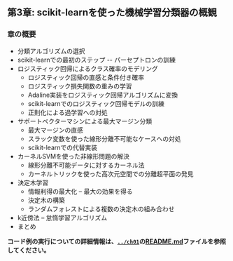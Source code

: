 ##  第3章: scikit-learnを使った機械学習分類器の概観

### 章の概要

- 分類アルゴリズムの選択
- scikit-learnでの最初のステップ -- パーセプトロンの訓練
- ロジスティック回帰によるクラス確率のモデリング
  - ロジスティック回帰の直感と条件付き確率
  - ロジスティック損失関数の重みの学習
  - Adaline実装をロジスティック回帰アルゴリズムに変換
  - scikit-learnでのロジスティック回帰モデルの訓練
  - 正則化による過学習への対処
- サポートベクターマシンによる最大マージン分類
  - 最大マージンの直感
  - スラック変数を使った線形分離不可能なケースへの対処
  - scikit-learnでの代替実装
- カーネルSVMを使った非線形問題の解決
  - 線形分離不可能データに対するカーネル法
  - カーネルトリックを使った高次元空間での分離超平面の発見
- 決定木学習
  - 情報利得の最大化 – 最大の効果を得る
  - 決定木の構築
  - ランダムフォレストによる複数の決定木の組み合わせ
- k近傍法 – 怠惰学習アルゴリズム
- まとめ

**コード例の実行についての詳細情報は、[`../ch01`](../ch01)の[README.md](../ch01/README.md)ファイルを参照してください。**

